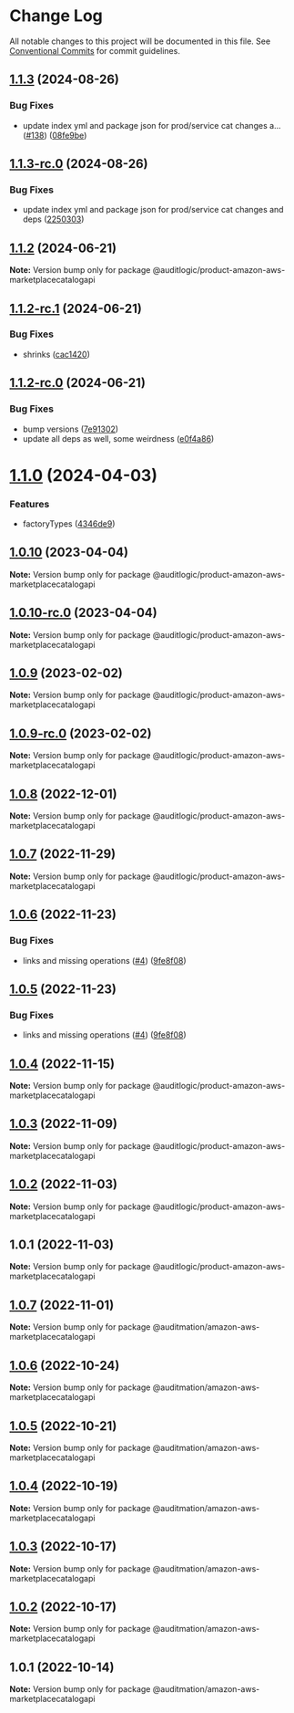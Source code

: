 # Change Log

All notable changes to this project will be documented in this file.
See [Conventional Commits](https://conventionalcommits.org) for commit guidelines.

## [1.1.3](https://github.com/auditlogic/product/compare/@auditlogic/product-amazon-aws-marketplacecatalogapi@1.1.2...@auditlogic/product-amazon-aws-marketplacecatalogapi@1.1.3) (2024-08-26)


### Bug Fixes

* update index yml and package json for prod/service cat changes a… ([#138](https://github.com/auditlogic/product/issues/138)) ([08fe9be](https://github.com/auditlogic/product/commit/08fe9beb1c8457462a19bc69caa02e6212d97e1a))





## [1.1.3-rc.0](https://github.com/auditlogic/product/compare/@auditlogic/product-amazon-aws-marketplacecatalogapi@1.1.2...@auditlogic/product-amazon-aws-marketplacecatalogapi@1.1.3-rc.0) (2024-08-26)


### Bug Fixes

* update index yml and package json for prod/service cat changes and deps ([2250303](https://github.com/auditlogic/product/commit/225030363a363608240135b7ebed386b28f01e4b))





## [1.1.2](https://github.com/auditlogic/product/compare/@auditlogic/product-amazon-aws-marketplacecatalogapi@1.1.2-rc.1...@auditlogic/product-amazon-aws-marketplacecatalogapi@1.1.2) (2024-06-21)

**Note:** Version bump only for package @auditlogic/product-amazon-aws-marketplacecatalogapi





## [1.1.2-rc.1](https://github.com/auditlogic/product/compare/@auditlogic/product-amazon-aws-marketplacecatalogapi@1.1.2-rc.0...@auditlogic/product-amazon-aws-marketplacecatalogapi@1.1.2-rc.1) (2024-06-21)


### Bug Fixes

* shrinks ([cac1420](https://github.com/auditlogic/product/commit/cac14200fefcd8183ab69fe89a47bd3f70f563e9))





## [1.1.2-rc.0](https://github.com/auditlogic/product/compare/@auditlogic/product-amazon-aws-marketplacecatalogapi@1.1.0...@auditlogic/product-amazon-aws-marketplacecatalogapi@1.1.2-rc.0) (2024-06-21)


### Bug Fixes

* bump versions ([7e91302](https://github.com/auditlogic/product/commit/7e913023b8b312150ed7762c32fbbe616be71de5))
* update all deps as well, some weirdness ([e0f4a86](https://github.com/auditlogic/product/commit/e0f4a864714e2d3de6bbf3da014d5312fe53be2f))





# [1.1.0](https://github.com/auditlogic/product/compare/@auditlogic/product-amazon-aws-marketplacecatalogapi@1.0.10...@auditlogic/product-amazon-aws-marketplacecatalogapi@1.1.0) (2024-04-03)


### Features

* factoryTypes ([4346de9](https://github.com/auditlogic/product/commit/4346de92693aee892fccf725338ffc7b80ab182b))





## [1.0.10](https://github.com/auditlogic/product/compare/@auditlogic/product-amazon-aws-marketplacecatalogapi@1.0.9...@auditlogic/product-amazon-aws-marketplacecatalogapi@1.0.10) (2023-04-04)

**Note:** Version bump only for package @auditlogic/product-amazon-aws-marketplacecatalogapi





## [1.0.10-rc.0](https://github.com/auditlogic/product/compare/@auditlogic/product-amazon-aws-marketplacecatalogapi@1.0.9...@auditlogic/product-amazon-aws-marketplacecatalogapi@1.0.10-rc.0) (2023-04-04)

**Note:** Version bump only for package @auditlogic/product-amazon-aws-marketplacecatalogapi





## [1.0.9](https://github.com/auditlogic/product/compare/@auditlogic/product-amazon-aws-marketplacecatalogapi@1.0.8...@auditlogic/product-amazon-aws-marketplacecatalogapi@1.0.9) (2023-02-02)

**Note:** Version bump only for package @auditlogic/product-amazon-aws-marketplacecatalogapi





## [1.0.9-rc.0](https://github.com/auditlogic/product/compare/@auditlogic/product-amazon-aws-marketplacecatalogapi@1.0.8...@auditlogic/product-amazon-aws-marketplacecatalogapi@1.0.9-rc.0) (2023-02-02)

**Note:** Version bump only for package @auditlogic/product-amazon-aws-marketplacecatalogapi





## [1.0.8](https://github.com/auditlogic/product/compare/@auditlogic/product-amazon-aws-marketplacecatalogapi@1.0.7...@auditlogic/product-amazon-aws-marketplacecatalogapi@1.0.8) (2022-12-01)

**Note:** Version bump only for package @auditlogic/product-amazon-aws-marketplacecatalogapi





## [1.0.7](https://github.com/auditlogic/product/compare/@auditlogic/product-amazon-aws-marketplacecatalogapi@1.0.6...@auditlogic/product-amazon-aws-marketplacecatalogapi@1.0.7) (2022-11-29)

**Note:** Version bump only for package @auditlogic/product-amazon-aws-marketplacecatalogapi





## [1.0.6](https://github.com/auditlogic/product/compare/@auditlogic/product-amazon-aws-marketplacecatalogapi@1.0.4...@auditlogic/product-amazon-aws-marketplacecatalogapi@1.0.6) (2022-11-23)


### Bug Fixes

* links and missing operations ([#4](https://github.com/auditlogic/product/issues/4)) ([9fe8f08](https://github.com/auditlogic/product/commit/9fe8f08fe7c57fdb79f991ac35bd6ac2e7dcad38))





## [1.0.5](https://github.com/auditlogic/product/compare/@auditlogic/product-amazon-aws-marketplacecatalogapi@1.0.4...@auditlogic/product-amazon-aws-marketplacecatalogapi@1.0.5) (2022-11-23)


### Bug Fixes

* links and missing operations ([#4](https://github.com/auditlogic/product/issues/4)) ([9fe8f08](https://github.com/auditlogic/product/commit/9fe8f08fe7c57fdb79f991ac35bd6ac2e7dcad38))





## [1.0.4](https://github.com/auditlogic/product/compare/@auditlogic/product-amazon-aws-marketplacecatalogapi@1.0.3...@auditlogic/product-amazon-aws-marketplacecatalogapi@1.0.4) (2022-11-15)

**Note:** Version bump only for package @auditlogic/product-amazon-aws-marketplacecatalogapi





## [1.0.3](https://github.com/auditlogic/product/compare/@auditlogic/product-amazon-aws-marketplacecatalogapi@1.0.2...@auditlogic/product-amazon-aws-marketplacecatalogapi@1.0.3) (2022-11-09)

**Note:** Version bump only for package @auditlogic/product-amazon-aws-marketplacecatalogapi





## [1.0.2](https://github.com/auditlogic/product/compare/@auditlogic/product-amazon-aws-marketplacecatalogapi@1.0.1...@auditlogic/product-amazon-aws-marketplacecatalogapi@1.0.2) (2022-11-03)

**Note:** Version bump only for package @auditlogic/product-amazon-aws-marketplacecatalogapi





## 1.0.1 (2022-11-03)

**Note:** Version bump only for package @auditlogic/product-amazon-aws-marketplacecatalogapi





## [1.0.7](https://github.com/auditmation/store-content/compare/@auditmation/amazon-aws-marketplacecatalogapi@1.0.6...@auditmation/amazon-aws-marketplacecatalogapi@1.0.7) (2022-11-01)

**Note:** Version bump only for package @auditmation/amazon-aws-marketplacecatalogapi





## [1.0.6](https://github.com/auditmation/store-content/compare/@auditmation/amazon-aws-marketplacecatalogapi@1.0.5...@auditmation/amazon-aws-marketplacecatalogapi@1.0.6) (2022-10-24)

**Note:** Version bump only for package @auditmation/amazon-aws-marketplacecatalogapi





## [1.0.5](https://github.com/auditmation/store-content/compare/@auditmation/amazon-aws-marketplacecatalogapi@1.0.4...@auditmation/amazon-aws-marketplacecatalogapi@1.0.5) (2022-10-21)

**Note:** Version bump only for package @auditmation/amazon-aws-marketplacecatalogapi





## [1.0.4](https://github.com/auditmation/store-content/compare/@auditmation/amazon-aws-marketplacecatalogapi@1.0.3...@auditmation/amazon-aws-marketplacecatalogapi@1.0.4) (2022-10-19)

**Note:** Version bump only for package @auditmation/amazon-aws-marketplacecatalogapi





## [1.0.3](https://github.com/auditmation/store-content/compare/@auditmation/amazon-aws-marketplacecatalogapi@1.0.2...@auditmation/amazon-aws-marketplacecatalogapi@1.0.3) (2022-10-17)

**Note:** Version bump only for package @auditmation/amazon-aws-marketplacecatalogapi





## [1.0.2](https://github.com/auditmation/store-content/compare/@auditmation/amazon-aws-marketplacecatalogapi@1.0.1...@auditmation/amazon-aws-marketplacecatalogapi@1.0.2) (2022-10-17)

**Note:** Version bump only for package @auditmation/amazon-aws-marketplacecatalogapi





## 1.0.1 (2022-10-14)

**Note:** Version bump only for package @auditmation/amazon-aws-marketplacecatalogapi
